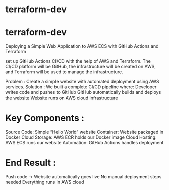 # terraform-dev

# terraform-dev

Deploying a Simple Web Application to AWS ECS with GitHub Actions and Terraform

set up GitHub Actions CI/CD with the help of AWS and Terraform. The CI/CD platform will be GitHub, the infrastructure will be created on AWS, and Terraform will be used to manage the infrastructure.

Problem : Create a simple website with automated deployment using AWS services.
Solution : We built a complete CI/CD pipeline where:
Developer writes code and pushes to GitHub
GitHub automatically builds and deploys the website
Website runs on AWS cloud infrastructure

# Key Components :
Source Code: Simple “Hello World” website
Container: Website packaged in Docker
Cloud Storage: AWS ECR holds our Docker image
Cloud Hosting: AWS ECS runs our website
Automation: GitHub Actions handles deployment

# End Result :
Push code → Website automatically goes live
No manual deployment steps needed
Everything runs in AWS cloud